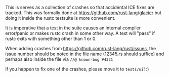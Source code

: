 This is serves as a collection of crashes so that accidental ICE fixes are tracked.
This was formally done at https://github.com/rust-lang/glacier but doing it inside
the rustc testsuite is more convenient.

It is imperative that a test in the suite causes an internal compiler error/panic
or makes rustc crash in some other way.
A test will "pass" if rustc exits with something other than 1 or 0.

When adding crashes from https://github.com/rust-lang/rust/issues, the
issue number should be noted in the file name (12345.rs should suffice)
and perhaps also inside the file via `//@ known-bug #4321`

If you happen to fix one of the crashes, please move it to `tests/ui`! :)
